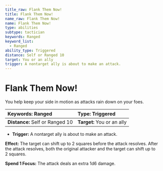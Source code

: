 ```yaml
---
title_raw: Flank Them Now!
title: Flank Them Now!
name_raw: Flank Them Now!
name: Flank Them Now!
type: abilities
subtype: tactician
keywords: Ranged
keyword_list:
  - Ranged
ability_type: Triggered
distance: Self or Ranged 10
target: You or an ally
trigger: A nontarget ally is about to make an attack.
---
```


# Flank Them Now!

You help keep your side in motion as attacks rain down on your foes.

| **Keywords:** Ranged            | **Type:** Triggered        |
| :------------------------------ | :------------------------- |
| **Distance:** Self or Ranged 10 | **Target:** You or an ally |

- **Trigger:** A nontarget ally is about to make an attack.

**Effect:** The target can shift up to 2 squares before the attack resolves. After the attack resolves, both the original attacker and the target can shift up to 2 squares.

**Spend 1 Focus:** The attack deals an extra 1d6 damage.
